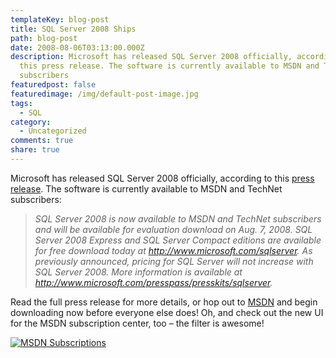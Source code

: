 ```yaml
---
templateKey: blog-post
title: SQL Server 2008 Ships
path: blog-post
date: 2008-08-06T03:13:00.000Z
description: Microsoft has released SQL Server 2008 officially, according to
  this press release. The software is currently available to MSDN and TechNet
  subscribers
featuredpost: false
featuredimage: /img/default-post-image.jpg
tags:
  - SQL
category:
  - Uncategorized
comments: true
share: true
---
```

Microsoft has released SQL Server 2008 officially, according to this [press release](http://www.microsoft.com/presspass/press/2008/aug08/08-06SQLServer2008PR.mspx). The software is currently available to MSDN and TechNet subscribers:

> *SQL Server 2008 is now available to MSDN and TechNet subscribers and will be available for evaluation download on Aug. 7, 2008. SQL Server 2008 Express and SQL Server Compact editions are available for free download today at <http://www.microsoft.com/sqlserver>. As previously announced, pricing for SQL Server will not increase with SQL Server 2008. More information is available at <http://www.microsoft.com/presspass/presskits/sqlserver>.*

Read the full press release for more details, or hop out to [MSDN](http://msdn.microsoft.com/en-us/subscriptions/default.aspx) and begin downloading now before everyone else does! Oh, and check out the new UI for the MSDN subscription center, too – the filter is awesome!

[![MSDN Subscriptions](https://stevesmithblog.com/files/media/image/WindowsLiveWriter/SQLServer2008Ships_D5F9/image_3.png)](http://msdn.microsoft.com/en-us/subscriptions/default.aspx)